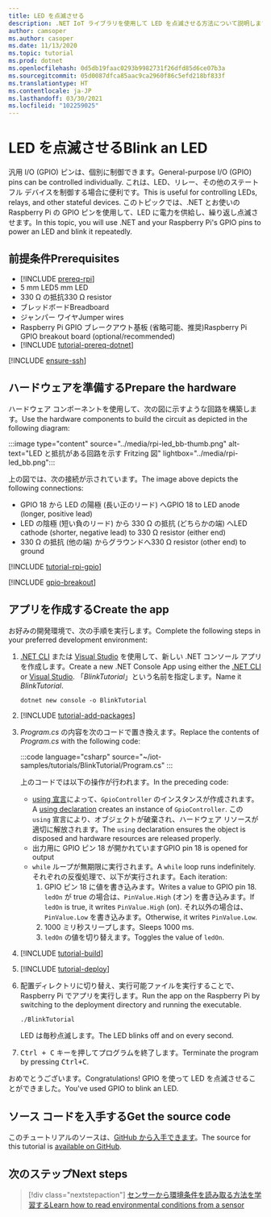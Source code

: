 ```yaml
---
title: LED を点滅させる
description: .NET IoT ライブラリを使用して LED を点滅させる方法について説明します。
author: camsoper
ms.author: casoper
ms.date: 11/13/2020
ms.topic: tutorial
ms.prod: dotnet
ms.openlocfilehash: 0d5db19faac0293b9982731f26dfd85d6ce07b3a
ms.sourcegitcommit: 05d0087dfca85aac9ca2960f86c5efd218bf833f
ms.translationtype: HT
ms.contentlocale: ja-JP
ms.lasthandoff: 03/30/2021
ms.locfileid: "102259025"
---
```

# <a name="blink-an-led"></a><span data-ttu-id="eeab8-103">LED を点滅させる</span><span class="sxs-lookup"><span data-stu-id="eeab8-103">Blink an LED</span></span>

<span data-ttu-id="eeab8-104">汎用 I/O (GPIO) ピンは、個別に制御できます。</span><span class="sxs-lookup"><span data-stu-id="eeab8-104">General-purpose I/O (GPIO) pins can be controlled individually.</span></span> <span data-ttu-id="eeab8-105">これは、LED、リレー、その他のステートフル デバイスを制御する場合に便利です。</span><span class="sxs-lookup"><span data-stu-id="eeab8-105">This is useful for controlling LEDs, relays, and other stateful devices.</span></span> <span data-ttu-id="eeab8-106">このトピックでは、.NET とお使いの Raspberry Pi の GPIO ピンを使用して、LED に電力を供給し、繰り返し点滅させます。</span><span class="sxs-lookup"><span data-stu-id="eeab8-106">In this topic, you will use .NET and your Raspberry Pi's GPIO pins to power an LED and blink it repeatedly.</span></span>

## <a name="prerequisites"></a><span data-ttu-id="eeab8-107">前提条件</span><span class="sxs-lookup"><span data-stu-id="eeab8-107">Prerequisites</span></span>

- [!INCLUDE [prereq-rpi](../includes/prereq-rpi.md)]
- <span data-ttu-id="eeab8-108">5 mm LED</span><span class="sxs-lookup"><span data-stu-id="eeab8-108">5 mm LED</span></span>
- <span data-ttu-id="eeab8-109">330 Ω の抵抗</span><span class="sxs-lookup"><span data-stu-id="eeab8-109">330 Ω resistor</span></span>
- <span data-ttu-id="eeab8-110">ブレッドボード</span><span class="sxs-lookup"><span data-stu-id="eeab8-110">Breadboard</span></span>
- <span data-ttu-id="eeab8-111">ジャンパー ワイヤ</span><span class="sxs-lookup"><span data-stu-id="eeab8-111">Jumper wires</span></span>
- <span data-ttu-id="eeab8-112">Raspberry Pi GPIO ブレークアウト基板 (省略可能、推奨)</span><span class="sxs-lookup"><span data-stu-id="eeab8-112">Raspberry Pi GPIO breakout board (optional/recommended)</span></span>
- [!INCLUDE [tutorial-prereq-dotnet](../includes/tutorial-prereq-dotnet.md)]

[!INCLUDE [ensure-ssh](../includes/ensure-ssh.md)]

## <a name="prepare-the-hardware"></a><span data-ttu-id="eeab8-113">ハードウェアを準備する</span><span class="sxs-lookup"><span data-stu-id="eeab8-113">Prepare the hardware</span></span>

<span data-ttu-id="eeab8-114">ハードウェア コンポーネントを使用して、次の図に示すような回路を構築します。</span><span class="sxs-lookup"><span data-stu-id="eeab8-114">Use the hardware components to build the circuit as depicted in the following diagram:</span></span>

:::image type="content" source="../media/rpi-led_bb-thumb.png" alt-text="LED と抵抗がある回路を示す Fritzing 図" lightbox="../media/rpi-led_bb.png":::

<span data-ttu-id="eeab8-116">上の図では、次の接続が示されています。</span><span class="sxs-lookup"><span data-stu-id="eeab8-116">The image above depicts the following connections:</span></span>

- <span data-ttu-id="eeab8-117">GPIO 18 から LED の陽極 (長い正のリード) へ</span><span class="sxs-lookup"><span data-stu-id="eeab8-117">GPIO 18 to LED anode (longer, positive lead)</span></span>
- <span data-ttu-id="eeab8-118">LED の陰極 (短い負のリード) から 330 Ω の抵抗 (どちらかの端) へ</span><span class="sxs-lookup"><span data-stu-id="eeab8-118">LED cathode (shorter, negative lead) to 330 Ω resistor (either end)</span></span>
- <span data-ttu-id="eeab8-119">330 Ω の抵抗 (他の端) からグラウンドへ</span><span class="sxs-lookup"><span data-stu-id="eeab8-119">330 Ω resistor (other end) to ground</span></span>

[!INCLUDE [tutorial-rpi-gpio](../includes/tutorial-rpi-gpio.md)]

[!INCLUDE [gpio-breakout](../includes/gpio-breakout.md)]

## <a name="create-the-app"></a><span data-ttu-id="eeab8-120">アプリを作成する</span><span class="sxs-lookup"><span data-stu-id="eeab8-120">Create the app</span></span>

<span data-ttu-id="eeab8-121">お好みの開発環境で、次の手順を実行します。</span><span class="sxs-lookup"><span data-stu-id="eeab8-121">Complete the following steps in your preferred development environment:</span></span>

1. <span data-ttu-id="eeab8-122">[.NET CLI](../../core/tools/dotnet-new.md) または [Visual Studio](../../core/tutorials/with-visual-studio.md) を使用して、新しい .NET コンソール アプリを作成します。</span><span class="sxs-lookup"><span data-stu-id="eeab8-122">Create a new .NET Console App using either the [.NET CLI](../../core/tools/dotnet-new.md) or [Visual Studio](../../core/tutorials/with-visual-studio.md).</span></span> <span data-ttu-id="eeab8-123">「*BlinkTutorial*」という名前を指定します。</span><span class="sxs-lookup"><span data-stu-id="eeab8-123">Name it *BlinkTutorial*.</span></span>

    ```dotnetcli
    dotnet new console -o BlinkTutorial
    ```

1. [!INCLUDE [tutorial-add-packages](../includes/tutorial-add-packages.md)]
1. <span data-ttu-id="eeab8-124">*Program.cs* の内容を次のコードで置き換えます。</span><span class="sxs-lookup"><span data-stu-id="eeab8-124">Replace the contents of *Program.cs* with the following code:</span></span>

    :::code language="csharp" source="~/iot-samples/tutorials/BlinkTutorial/Program.cs" :::

    <span data-ttu-id="eeab8-125">上のコードでは以下の操作が行われます。</span><span class="sxs-lookup"><span data-stu-id="eeab8-125">In the preceding code:</span></span>

    - <span data-ttu-id="eeab8-126">[using 宣言](../../csharp/whats-new/csharp-8.md#using-declarations)によって、`GpioController` のインスタンスが作成されます。</span><span class="sxs-lookup"><span data-stu-id="eeab8-126">A [using declaration](../../csharp/whats-new/csharp-8.md#using-declarations) creates an instance of `GpioController`.</span></span> <span data-ttu-id="eeab8-127">この `using` 宣言により、オブジェクトが破棄され、ハードウェア リソースが適切に解放されます。</span><span class="sxs-lookup"><span data-stu-id="eeab8-127">The `using` declaration ensures the object is disposed and hardware resources are released properly.</span></span>
    - <span data-ttu-id="eeab8-128">出力用に GPIO ピン 18 が開かれています</span><span class="sxs-lookup"><span data-stu-id="eeab8-128">GPIO pin 18 is opened for output</span></span>
    - <span data-ttu-id="eeab8-129">`while` ループが無期限に実行されます。</span><span class="sxs-lookup"><span data-stu-id="eeab8-129">A `while` loop runs indefinitely.</span></span> <span data-ttu-id="eeab8-130">それぞれの反復処理で、以下が実行されます。</span><span class="sxs-lookup"><span data-stu-id="eeab8-130">Each iteration:</span></span>
        1. <span data-ttu-id="eeab8-131">GPIO ピン 18 に値を書き込みます。</span><span class="sxs-lookup"><span data-stu-id="eeab8-131">Writes a value to GPIO pin 18.</span></span> <span data-ttu-id="eeab8-132">`ledOn` が true の場合は、`PinValue.High` (オン) を書き込みます。</span><span class="sxs-lookup"><span data-stu-id="eeab8-132">If `ledOn` is true, it writes `PinValue.High` (on).</span></span> <span data-ttu-id="eeab8-133">それ以外の場合は、`PinValue.Low` を書き込みます。</span><span class="sxs-lookup"><span data-stu-id="eeab8-133">Otherwise, it writes `PinValue.Low`.</span></span>
        1. <span data-ttu-id="eeab8-134">1000 ミリ秒スリープします。</span><span class="sxs-lookup"><span data-stu-id="eeab8-134">Sleeps 1000 ms.</span></span>
        1. <span data-ttu-id="eeab8-135">`ledOn` の値を切り替えます。</span><span class="sxs-lookup"><span data-stu-id="eeab8-135">Toggles the value of `ledOn`.</span></span>

1. [!INCLUDE [tutorial-build](../includes/tutorial-build.md)]
1. [!INCLUDE [tutorial-deploy](../includes/tutorial-deploy.md)]
1. <span data-ttu-id="eeab8-136">配置ディレクトリに切り替え、実行可能ファイルを実行することで、Raspberry Pi でアプリを実行します。</span><span class="sxs-lookup"><span data-stu-id="eeab8-136">Run the app on the Raspberry Pi by switching to the deployment directory and running the executable.</span></span>

    ```bash
    ./BlinkTutorial
    ```

    <span data-ttu-id="eeab8-137">LED は毎秒点滅します。</span><span class="sxs-lookup"><span data-stu-id="eeab8-137">The LED blinks off and on every second.</span></span>

1. <span data-ttu-id="eeab8-138"><kbd>Ctrl + C</kbd> キーを押してプログラムを終了します。</span><span class="sxs-lookup"><span data-stu-id="eeab8-138">Terminate the program by pressing <kbd>Ctrl+C</kbd>.</span></span>

<span data-ttu-id="eeab8-139">おめでとうございます。</span><span class="sxs-lookup"><span data-stu-id="eeab8-139">Congratulations!</span></span> <span data-ttu-id="eeab8-140">GPIO を使って LED を点滅させることができました。</span><span class="sxs-lookup"><span data-stu-id="eeab8-140">You've used GPIO to blink an LED.</span></span>

## <a name="get-the-source-code"></a><span data-ttu-id="eeab8-141">ソース コードを入手する</span><span class="sxs-lookup"><span data-stu-id="eeab8-141">Get the source code</span></span>

<span data-ttu-id="eeab8-142">このチュートリアルのソースは、[GitHub から入手できます](https://github.com/MicrosoftDocs/dotnet-iot-assets/tree/master/tutorials/BlinkTutorial)。</span><span class="sxs-lookup"><span data-stu-id="eeab8-142">The source for this tutorial is [available on GitHub](https://github.com/MicrosoftDocs/dotnet-iot-assets/tree/master/tutorials/BlinkTutorial).</span></span>

## <a name="next-steps"></a><span data-ttu-id="eeab8-143">次のステップ</span><span class="sxs-lookup"><span data-stu-id="eeab8-143">Next steps</span></span>

> [!div class="nextstepaction"]
> [<span data-ttu-id="eeab8-144">センサーから環境条件を読み取る方法を学習する</span><span class="sxs-lookup"><span data-stu-id="eeab8-144">Learn how to read environmental conditions from a sensor</span></span>](../tutorials/temp-sensor.md)
